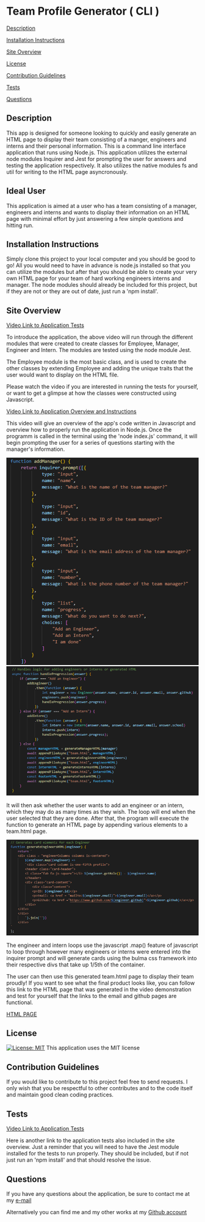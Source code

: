 # Team Profile Generator ( CLI )

[Description](#description) 

[Installation Instructions](#installation-instructions) 

[Site Overview](#site-overview) 

[License](#license)  

[Contribution Guidelines](#contribution-guidelines) 

[Tests](#tests) 
 
[Questions](#questions)

## Description

This app is designed for someone looking to quickly and easily generate an HTML page to display their team consisting of a manger, engineers and interns and their personal information.  This is a command line interface application that runs using Node.js.  This application utilizes the external node modules Inquirer and Jest for prompting the user for answers and testing the application respectively.  It also utilizes the native modules fs and util for writing to the HTML page asyncronously.

## Ideal User

This application is aimed at a user who has a team consisting
of a manager, engineers and interns and wants to display their 
information on an HTML page with minimal effort by just answering
a few simple questions and hitting run.

## Installation Instructions

Simply clone this project to your local computer and you should be good to go! All you would need to have in advance is node.js installed so that you can utilize the modules but after that you should be able to create your very own HTML page for your team of hard working engineers interns and manager. The node modules should already be included for this project, but if they are not or they are out of date, just run a 'npm install'.   
 

## Site Overview

[Video Link to Application Tests](https://drive.google.com/file/d/1LZOV-ecCj8-AxNepbPV8jxMx03kBZikh/view)

To introduce the application, the above video will run through the different modules
that were created to create classes for Employee, Manager, Engineer and Intern.  The
modules are tested using the node module Jest.  

The Employee module is the most basic class, and is used to create the other classes
by extending Employee and adding the unique traits that the user would want to display
on the HTML file.

Please watch the video if you are interested in running the tests for yourself, or want
to get a glimpse at how the classes were constructed using Javascript.  


[Video Link to Application Overview and Instructions](https://drive.google.com/file/d/10d2epmXuZL5mgB5C5vZlAx-CM2zICzXL/view)


This video will give an overview of the app's code written in Javascript and overview how
to properly run the application in Node.js.  Once the programm is called in the terminal using
the 'node index.js' command, it will begin prompting the user for a series of questions starting
with the manager's information.

![Inquirer Prompts Code Snippet](images/inquirer.png)
![Hanlder function Code Snippet](images/handle.png)


It will then ask whether the user wants to add an engineer or an intern, which they may do as many
times as they wish.  The loop will end when the user selected that they are done.  After that, the 
program will execute the function to generate an HTML page by appending various elements to a team.html
page.  


![Generate Engineer Code Snippet](images/generate.png)


The engineer and intern loops use the javascript .map() feature of javascript to loop through however
many engineers or interns were entered into the inquirer prompt and will generate cards using the bulma
css framework into their respective divs that take up 1/5th of the container.  

The user can then use this generated team.html page to display their team proudly!  If you want to see
what the final product looks like, you can follow this link to the HTML page that was generated in the 
video demonstration and test for yourself that the links to the email and github pages are functional.  


[HTML PAGE](https://aseppala98.github.io/Team_Profile_Generator/team.html)

## License

[![License: MIT](https://img.shields.io/badge/License-MIT-blue.svg)](https://opensource.org/licenses/MIT)
This application uses the MIT license

## Contribution Guidelines

If you would like to contribute to this project feel free to send requests.  I only wish that you be respectful to other contributes and to the code itself and maintain good clean coding practices.  

## Tests

[Video Link to Application Tests](https://drive.google.com/file/d/1LZOV-ecCj8-AxNepbPV8jxMx03kBZikh/view)

Here is another link to the application tests also included in the site overview.  Just a reminder that you will need to have the Jest module installed for the tests to run properly.  They should be included, but if not just run an 'npm install' and that should resolve the issue.  

## Questions

If you have any questions about the application, be sure to contact me at my [e-mail](mailto:alyssa.m.cowles@gmail.com)

Alternatively you can find me and my other works at my [Github account](https://github.com/AM-Cowles)